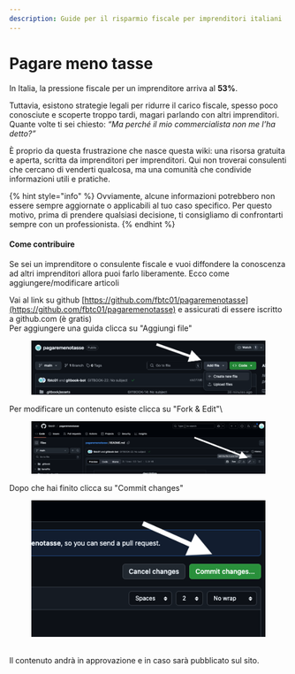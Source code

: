 ```yaml
---
description: Guide per il risparmio fiscale per imprenditori italiani
---
```


# Pagare meno tasse

In Italia, la pressione fiscale per un imprenditore arriva al **53%**.&#x20;

Tuttavia, esistono strategie legali per ridurre il carico fiscale, spesso poco conosciute e scoperte troppo tardi, magari parlando con altri imprenditori. Quante volte ti sei chiesto: _“Ma perché il mio commercialista non me l’ha detto?”_

È proprio da questa frustrazione che nasce questa wiki: una risorsa gratuita e aperta, scritta da imprenditori per imprenditori. Qui non troverai consulenti che cercano di venderti qualcosa, ma una comunità che condivide informazioni utili e pratiche.

{% hint style="info" %}
Ovviamente, alcune informazioni potrebbero non essere sempre aggiornate o applicabili al tuo caso specifico. Per questo motivo, prima di prendere qualsiasi decisione, ti consigliamo di confrontarti sempre con un professionista.
{% endhint %}



#### **Come contribuire**

Se sei un imprenditore o consulente fiscale e vuoi diffondere la conoscenza ad altri imprenditori allora puoi farlo liberamente. Ecco come aggiungere/modificare articoli

Vai al link su github [https://github.com/fbtc01/pagaremenotasse](https://github.com/fbtc01/pagaremenotasse) e assicurati di essere iscritto a github.com (è gratis)\
Per aggiungere una guida clicca su "Aggiungi file"

<figure><img src=".gitbook/assets/Screenshot 2025-03-17 at 22.24.09.png" alt=""><figcaption></figcaption></figure>

Per modificare un contenuto esiste clicca su "Fork & Edit"\


<div data-full-width="false"><figure><img src=".gitbook/assets/Screenshot 2025-03-17 at 22.22.31.png" alt=""><figcaption></figcaption></figure></div>

Dopo che hai finito clicca su "Commit changes"

<figure><img src=".gitbook/assets/Screenshot 2025-03-17 at 22.25.04.png" alt=""><figcaption></figcaption></figure>

\
Il contenuto andrà in approvazione e in caso sarà pubblicato sul sito.
